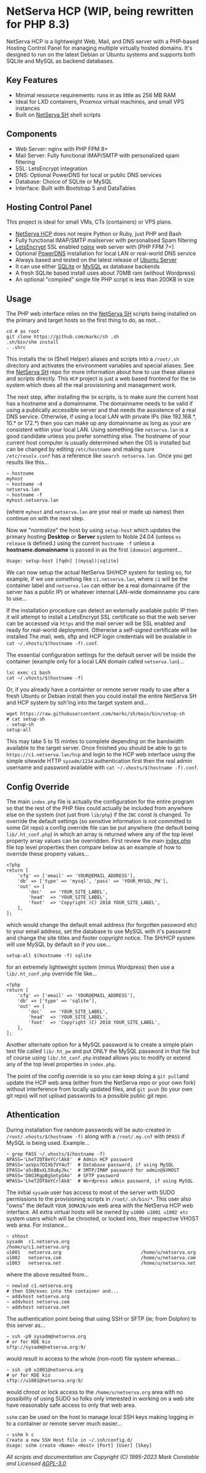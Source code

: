 # NetServa HCP (WIP, being rewritten for PHP 8.3)

NetServa HCP is a lightweight Web, Mail, and DNS server with a PHP-based Hosting Control Panel for managing multiple virtually hosted domains. It's designed to run on the latest Debian or Ubuntu systems and supports both SQLite and MySQL as backend databases.

## Key Features

- Minimal resource requirements: runs in as little as 256 MB RAM
- Ideal for LXD containers, Proxmox virtual machines, and small VPS instances
- Built on [NetServa SH] shell scripts

## Components

- Web Server: nginx with PHP FPM 8+
- Mail Server: Fully functional IMAP/SMTP with personalized spam filtering
- SSL: LetsEncrypt integration
- DNS: Optional PowerDNS for local or public DNS services
- Database: Choice of SQLite or MySQL
- Interface: Built with Bootstrap 5 and DataTables

## Hosting Control Panel

This project is ideal for small VMs, CTs (containers) or VPS plans.

- [NetServa HCP] does not reqire Python or Ruby, just PHP and Bash
- Fully functional IMAP/SMTP mailserver with personalised Spam filtering
- [LetsEncrypt] SSL enabled [nginx] web server with [PHP FPM 7+]
- Optional [PowerDNS] installation for local LAN or real-world DNS service
- Always based and tested on the latest release of [Ubuntu Server]
- It can use either [SQLite] or [MySQL] as database backends
- A fresh SQLite based install uses about 70MB ram (without Wordpress)
- An optional "compiled" single file PHP script is less than 200KB in size

## Usage

The PHP web interface relies on the [NetServa SH] scripts being installed on the
primary and target hosts so the first thing to do, as root...

    cd # as root
    git clone https://github.com/markc/sh .sh
    .sh/bin/shm install
    . .shrc

This installs the `SH` (Shell Helper) aliases and scripts into a `/root/.sh`
directory and activates the environment variables and special aliases. See the
[NetServa SH] repo for more information about how to use these aliases and
scripts directly. This `HCP` project is just a web based frontend for the `SH`
system which does all the real provisioning and management work.

The next step, after installing the `SH` scripts, is to make sure the current
host has a hostname and a domainname. The domainname needs to be valid if using
a publically accessible server and that needs the assistence of a real DNS
service. Otherwise, if using a local LAN with private IPs (like 192.168.\*,
10.\* or 172.\*) then you can make up any domainname as long as your are
consistent within your local LAN. Using something like `netserva.lan` is a good
candidate unless you prefer something else. The hostname of your current host
computer is usually determined when the OS is installed but can be changed by
editing `/etc/hostname` and making sure `/etc/resolv.conf` has a reference like
`search netserva.lan`. Once you get results like this...

    ~ hostname
    myhost
    ~ hostname -d
    netserva.lan
    ~ hostname -f
    myhost.netserva.lan

(where `myhost` and `netserva.lan` are your real or made up names) then continue
on with the next step.

Now we "normalize" the host by using `setup-host` which updates the primary
hosting **Desktop** or **Server** system to Noble 24.04 (unless `os release` is
defined.) using the current `hostname -f` unless a **hostname.domainname** is
passed in as the first `[domain]` argument...

    Usage: setup-host [fqdn] [(mysql)|sqlite]

We can now setup the actual NetServa SH/HCP system for testing so, for example,
if we use something like `c1.netserva.lan`, where `c1` will be the container
label and `netserva.lan` can either be a real domainname (if the server has a
public IP) or whatever internal LAN-wide domainname you care to use...

If the installation procedure can detect an externally available public IP then
it will attempt to install a LetsEncrypt SSL certificate so that the web server
can be accessed via `https` and the mail server will be SSL enabled and ready
for real-world deployment. Otherwise a self-signed certificate will be installed
The mail, web, sftp and HCP login credentials will be available in
`cat ~/.vhosts/$(hostname -f).conf`.

The essential configuration settings for the default server will be inside the
container (example only for a local LAN domain called `netserva.lan`)...

    lxc exec c1 bash
    cat ~/.vhosts/$(hostname -f)

Or, if you already have a containter or remote server ready to use after a fresh
Ubuntu or Debian install then you could install the entire NetServa SH and HCP
system by ssh'ing into the target system and...

    wget https://raw.githubusercontent.com/markc/sh/main/bin/setup-sh
    # cat setup-sh
    . setup-sh
    setup-all

This may take 5 to 15 mintes to complete depending on the bandwidth available to
the target server. Once finished you should be able to go to
`https://c1.netserva.lan/hcp` and login to the HCP web interface using the
simple sitewide HTTP `sysadm/1234` authentication first then the real admin
username and password available with `cat ~/.vhosts/$(hostname -f).conf`.

## Config Override

The main `index.php` file is actually the configuration for the entire program
so that the rest of the PHP files could actually be included from anywhere else
on the system (not just from `lib/php`) if the `INC` const is changed. To
override the default settings (so sensitive information is not committed to some
Git repo) a config override file can be put anywhere (the default being
`lib/.ht_conf.php`) in which an array is returned where any of the top level
property array values can be overridden. First review the main [index.php] file
top level properties then compare below as an example of how to override these
property values...

    <?php
    return [
        'cfg' => ['email' => 'YOUR@EMAIL_ADDRESS'],
        'db' => ['type' => 'mysql', 'pass' => 'YOUR_MYSQL_PW'],
        'out' => [
            'doc'   => 'YOUR_SITE_LABEL',
            'head'  => 'YOUR_SITE_LABEL',
            'foot'  => 'Copyright (C) 2018 YOUR_SITE_LABEL',
        ],
    ];

which would change the default email address (for forgotten password etc) to
your email address, set the database to use MySQL with it's password and change
the site titles and footer copyright notice. The SH/HCP system will use MySQL by
default so if you use...

    setup-all $(hostname -f) sqlite

for an extremely lightweight system (minus Wordpress) then use a
`lib/.ht_conf.php` override file like...

    <?php
    return [
        'cfg' => ['email' => 'YOUR@EMAIL_ADDRESS'],
        'db' => ['type' => 'sqlite'],
        'out' => [
            'doc'   => 'YOUR_SITE_LABEL',
            'head'  => 'YOUR_SITE_LABEL',
            'foot'  => 'Copyright (C) 2018 YOUR_SITE_LABEL',
        ],
    ];

Another alternate option for a MySQL password is to create a simple plain text
file called `lib/.ht_pw` and put ONLY the MySQL password in that file but of
course using `lib/.ht_conf.php` instead allows you to modify or extend any of
the top level properties in `index.php`.

The point of the config override is so you can keep doing a `git pull`and update
the HCP web area (either from the NetServa repo or your own fork) without
interference from locally updated files, and `git push` (to your own git repo)
will not upload passwords to a possible public git repo.

## Athentication

During installation five random passwords will be auto-created in
`/root/.vhosts/$(hostname -f)` along with a `/root/.my.cnf` with `DPASS` if
MySQL is being used. Example...

    ~ grep PASS ~/.vhosts/$(hostname -f)
    APASS='LheTZOT8eYCrlAk8'  # Admin HCP password
    DPASS='axVps7OIXb7VY4uT'  # Database password, if using MySQL
    EPASS='a5cBBxXL59uAyJkc'  # SMTP/IMAP password for admin@$VHOST
    UPASS='D8G3RgpBgSetyG4o'  # SFTP password
    WPASS='LheTZOT8eYCrlAk8'  # Wordpress admin password, if using MySQL

The initial `sysadm` user has access to most of the server with SUDO permissions
to the provisioning scripts in `/root/.sh/bin/*`. This user also "owns" the
default `YOUR_DOMAIN/adm` web area with the NetServa HCP web interface. All
extra virtual hosts will be owned by `u1000 u1001 u1002 etc` system users which
will be chrooted, or locked into, their respective VHOST web area. For
instance...

    ~ shhost
    sysadm  c1.netserva.org                          /home/u/c1.netserva.org
    u1001   netserva.org                             /home/u/netserva.org
    u1002   netserva.com                             /home/u/netserva.com
    u1003   netserva.net                             /home/u/netserva.net

where the above resulted from...

    ~ newlxd c1.netserva.org
    # then SSH/exec into the container and...
    ~ addvhost netserva.org
    ~ addvhost netserva.com
    ~ addvhost netserva.net

The authentication point being that using SSH or SFTP (ie; from Dolphin) to this
server as...

    ~ ssh -p9 sysadm@netserva.org
    # or for KDE kio
    sftp://sysadm@netserva.org:9/

would result in access to the whole (non-root) file system whereas...

    ~ ssh -p9 u1001@netserva.org
    # or for KDE kio
    sftp://u1001@netserva.org:9/

would chroot or lock access to the `/home/u/netserva.org` area with no
possibility of using SUDO so folks only interested in working on a web site have
reasonably safe access to only that web area.

`sshm` can be used on the host to manage local SSH keys making logging in
to a container or remote server much easier...

    ~ sshm h c
    Create a new SSH Host file in ~/.ssh/config.d/
    Usage: sshm create <Name> <Host> [Port] [User] [Skey]

_All scripts and documentation are Copyright (C) 1995-2023 Mark Constable and
Licensed [AGPL-3.0]_

[NetServa SH]: https://github.com/markc/sh/
[NetServa HCP]: https://github.com/markc/hcp/
[AGPL-3.0]: http://www.gnu.org/licenses/agpl-3.0.html
[Bootstrap 5]: https://getbootstrap.com/
[DataTables]: https://datatables.net/examples/styling/bootstrap4/
[index.php]: https://github.com/netserva/www/blob/master/index.php
[nginx]: http://nginx.org/
[PHP FPM 8+]: http://www.php.net/manual/en/install.fpm.php
[Plasma Desktop]: https://kde.org/plasma-desktop/
[Proxmox]: https://proxmox.com/
[LetsEncrypt]: https://letsencrypt.org/
[PowerDNS]: https://powerdns.com/
[SQLite]: https://sqlite.org/features.html
[MySQL]: https://mariadb.org/
[Ubuntu Server]: https://ubuntu.com/download/server/
